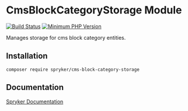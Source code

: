 # CmsBlockCategoryStorage Module
[![Build Status](https://travis-ci.org/spryker/cms-block-category-storage.svg)](https://travis-ci.org/spryker/cms-block-category-storage)
[![Minimum PHP Version](https://img.shields.io/badge/php-%3E%3D%207.2-8892BF.svg)](https://php.net/)

Manages storage for cms block category entities.

## Installation

```
composer require spryker/cms-block-category-storage
```

## Documentation

[Spryker Documentation](https://academy.spryker.com/developing_with_spryker/module_guide/modules.html)
